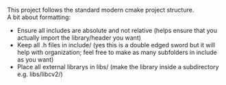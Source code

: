 This project follows the standard modern cmake project structure.  
A bit about formatting:
- Ensure all includes are absolute and not relative (helps ensure that you actually import the library/header you want)
- Keep all .h files in include/ (yes this is a double edged sword but it will help with organization; feel free to make as many subfolders in include as you want)
- Place all external librarys in libs/ (make the library inside a subdirectory e.g. libs/libcv2/)